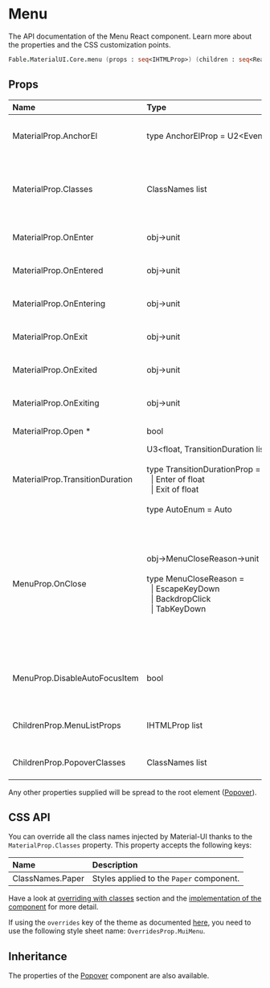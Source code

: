 # Menu

<p class="description">The API documentation of the Menu React component. Learn more about the properties and the CSS customization points.</p>

```fsharp
Fable.MaterialUI.Core.menu (props : seq<IHTMLProp>) (children : seq<ReactElement>) : ReactElement
```



## Props

| Name | Type | Default | Description |
|:-----|:-----|:--------|:------------|
| <span class="prop-name">MaterialProp.AnchorEl</span> | <span class="prop-type">type&nbsp;AnchorElProp&nbsp;=&nbsp;U2&lt;EventTarget,&nbsp;unit&#8209;>EventTarget></span> |   | The DOM element used to set the position of the menu. |
| <span class="prop-name">MaterialProp.Classes</span> | <span class="prop-type">ClassNames list</span> |   | Override or extend the styles applied to the component.  See CSS API below for more details.  |
| <span class="prop-name">MaterialProp.OnEnter</span> | <span class="prop-type">obj->unit</span> |   | Callback fired before the Menu enters. |
| <span class="prop-name">MaterialProp.OnEntered</span> | <span class="prop-type">obj->unit</span> |   | Callback fired when the Menu has entered. |
| <span class="prop-name">MaterialProp.OnEntering</span> | <span class="prop-type">obj->unit</span> |   | Callback fired when the Menu is entering. |
| <span class="prop-name">MaterialProp.OnExit</span> | <span class="prop-type">obj->unit</span> |   | Callback fired before the Menu exits. |
| <span class="prop-name">MaterialProp.OnExited</span> | <span class="prop-type">obj->unit</span> |   | Callback fired when the Menu has exited. |
| <span class="prop-name">MaterialProp.OnExiting</span> | <span class="prop-type">obj->unit</span> |   | Callback fired when the Menu is exiting. |
| <span class="prop-name required">MaterialProp.Open *</span> | <span class="prop-type">bool</span> |   | If `true`, the menu is visible. |
| <span class="prop-name">MaterialProp.TransitionDuration</span> | <span class="prop-type">U3&lt;float,&nbsp;TransitionDuration&nbsp;list,&nbsp;AutoEnum&gt;<br><br>type&nbsp;TransitionDurationProp&nbsp;=<br>&nbsp;&nbsp;&#124;&nbsp;Enter&nbsp;of&nbsp;float<br>&nbsp;&nbsp;&#124;&nbsp;Exit&nbsp;of&nbsp;float<br><br>type&nbsp;AutoEnum&nbsp;=&nbsp;Auto<br></span> | <span class="prop-default">AutoEnum.Auto</span> | The length of the transition in `ms`, or `Auto` |
| <span class="prop-name">MenuProp.OnClose</span> | <span class="prop-type">obj->MenuCloseReason->unit<br><br> type&nbsp;MenuCloseReason&nbsp;=<br>&nbsp;&nbsp;&#124;&nbsp;EscapeKeyDown<br>&nbsp;&nbsp;&#124;&nbsp;BackdropClick<br>&nbsp;&nbsp;&#124;&nbsp;TabKeyDown<br></span> |   | Callback fired when the component requests to be closed.<br><br>**Signature:**<br>`(event : obj) -> (reason : MenuCloseReason) -> unit`<br>*event:* The event source of the callback<br> |
| <span class="prop-name">MenuProp.DisableAutoFocusItem</span> | <span class="prop-type">bool</span> | <span class="prop-default">false</span> | If `true`, the selected / first menu item will not be auto focused. |
| <span class="prop-name">ChildrenProp.MenuListProps</span> | <span class="prop-type">IHTMLProp list</span> |   | Properties applied to the [`MenuList`](#/api/menu-list) element. |
| <span class="prop-name">ChildrenProp.PopoverClasses</span> | <span class="prop-type">ClassNames list</span> |   | `classes` property applied to the [`Popover`](#/api/popover) element. |

Any other properties supplied will be spread to the root element ([Popover](#/api/popover)).

## CSS API

You can override all the class names injected by Material-UI thanks to the `MaterialProp.Classes` property.
This property accepts the following keys:


| Name | Description |
|:-----|:------------|
| <span class="prop-name">ClassNames.Paper</span> | Styles applied to the `Paper` component.

Have a look at [overriding with classes](#/customization/overrides) section
and the [implementation of the component](https://github.com/mui-org/material-ui/tree/master/packages/material-ui/src/Menu/Menu.js)
for more detail.

If using the `overrides` key of the theme as documented
[here](#/customization/themes),
you need to use the following style sheet name: `OverridesProp.MuiMenu`.

## Inheritance

The properties of the [Popover](#/api/popover) component are also available.
<!-- You can take advantage of this behavior to [target nested components](/guides/api/#spread). -->

<!--## Demos-->

<!--- [App Bar](/demos/app-bar/)-->
<!--- [Menus](/demos/menus/)-->

